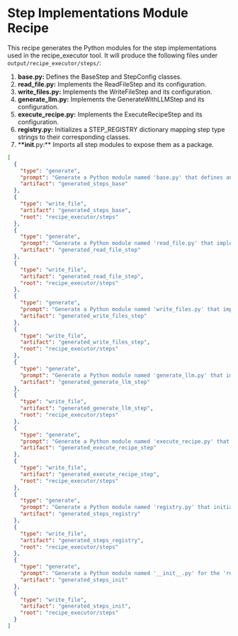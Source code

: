 # Step Implementations Module Recipe

This recipe generates the Python modules for the step implementations used in the recipe_executor tool. It will produce the following files under `output/recipe_executor/steps/`:

1. **base.py:** Defines the BaseStep and StepConfig classes.
2. **read_file.py:** Implements the ReadFileStep and its configuration.
3. **write_files.py:** Implements the WriteFileStep and its configuration.
4. **generate_llm.py:** Implements the GenerateWithLLMStep and its configuration.
5. **execute_recipe.py:** Implements the ExecuteRecipeStep and its configuration.
6. **registry.py:** Initializes a STEP_REGISTRY dictionary mapping step type strings to their corresponding classes.
7. \***\*init**.py:\*\* Imports all step modules to expose them as a package.

```json
[
  {
    "type": "generate",
    "prompt": "Generate a Python module named 'base.py' that defines an abstract BaseStep class (with a generic type for configuration) and a base StepConfig class. The BaseStep should require an __init__ method that accepts a configuration and logger, and define an abstract execute(context) method. Include type annotations and clear docstrings.",
    "artifact": "generated_steps_base"
  },
  {
    "type": "write_file",
    "artifact": "generated_steps_base",
    "root": "recipe_executor/steps"
  },
  {
    "type": "generate",
    "prompt": "Generate a Python module named 'read_file.py' that implements the ReadFileStep. Include a ReadFileConfig class with fields for the file path and artifact name, and a ReadFileStep class that reads a file (using templating for the path) and stores its content in the context. Ensure proper logging, type annotations, and docstrings.",
    "artifact": "generated_read_file_step"
  },
  {
    "type": "write_file",
    "artifact": "generated_read_file_step",
    "root": "recipe_executor/steps"
  },
  {
    "type": "generate",
    "prompt": "Generate a Python module named 'write_files.py' that implements the WriteFileStep. Include a WriteFilesConfig class with fields for the artifact key and output root. The WriteFileStep should retrieve a FileGenerationResult or list of FileSpec objects from the context and write each file to disk (using templated file paths). Include proper error handling, type annotations, and docstrings.",
    "artifact": "generated_write_files_step"
  },
  {
    "type": "write_file",
    "artifact": "generated_write_files_step",
    "root": "recipe_executor/steps"
  },
  {
    "type": "generate",
    "prompt": "Generate a Python module named 'generate_llm.py' that implements the GenerateWithLLMStep. Include a GenerateLLMConfig class with fields for the prompt and artifact name. The GenerateWithLLMStep should call an LLM to generate code based on the provided prompt, store the structured result in the context, and log the process. Include type annotations and clear docstrings.",
    "artifact": "generated_generate_llm_step"
  },
  {
    "type": "write_file",
    "artifact": "generated_generate_llm_step",
    "root": "recipe_executor/steps"
  },
  {
    "type": "generate",
    "prompt": "Generate a Python module named 'execute_recipe.py' that implements the ExecuteRecipeStep. Include an ExecuteRecipeConfig class with a field for the recipe path, and an ExecuteRecipeStep class that reads a sub-recipe from the specified path, verifies its existence, and executes it using the RecipeExecutor with the current context. Include logging, proper error handling, type annotations, and docstrings.",
    "artifact": "generated_execute_recipe_step"
  },
  {
    "type": "write_file",
    "artifact": "generated_execute_recipe_step",
    "root": "recipe_executor/steps"
  },
  {
    "type": "generate",
    "prompt": "Generate a Python module named 'registry.py' that initializes a STEP_REGISTRY dictionary. This module should import the step classes (ReadFileStep, WriteFileStep, GenerateWithLLMStep, ExecuteRecipeStep) from their respective modules and map each corresponding step type string to its class.",
    "artifact": "generated_steps_registry"
  },
  {
    "type": "write_file",
    "artifact": "generated_steps_registry",
    "root": "recipe_executor/steps"
  },
  {
    "type": "generate",
    "prompt": "Generate a Python module named '__init__.py' for the 'recipe_executor/steps' package that imports all step modules to ensure the STEP_REGISTRY is properly populated and the package is initialized correctly.",
    "artifact": "generated_steps_init"
  },
  {
    "type": "write_file",
    "artifact": "generated_steps_init",
    "root": "recipe_executor/steps"
  }
]
```
